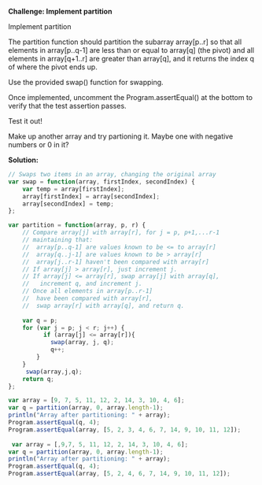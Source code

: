 **Challenge: Implement partition**

Implement partition

The partition function should partition the subarray array[p..r] so that all elements in array[p..q-1] are less than or equal to array[q] (the pivot) and all elements in array[q+1..r] are greater than array[q], and it returns the index q of where the pivot ends up.

Use the provided swap() function for swapping.

Once implemented, uncomment the Program.assertEqual() at the bottom to verify that the test assertion passes.

Test it out!

Make up another array and try partioning it. Maybe one with negative numbers or 0 in it?

**Solution:**
```javascript
// Swaps two items in an array, changing the original array
var swap = function(array, firstIndex, secondIndex) {
    var temp = array[firstIndex];
    array[firstIndex] = array[secondIndex];
    array[secondIndex] = temp;
};

var partition = function(array, p, r) {
    // Compare array[j] with array[r], for j = p, p+1,...r-1
    // maintaining that:
    //  array[p..q-1] are values known to be <= to array[r]
    //  array[q..j-1] are values known to be > array[r]
    //  array[j..r-1] haven't been compared with array[r]
    // If array[j] > array[r], just increment j.
    // If array[j] <= array[r], swap array[j] with array[q],
    //   increment q, and increment j. 
    // Once all elements in array[p..r-1]
    //  have been compared with array[r],
    //  swap array[r] with array[q], and return q.
    
    var q = p;
    for (var j = p; j < r; j++) {
          if (array[j] <= array[r]){
            swap(array, j, q);
            q++;
        }
    }
     swap(array,j,q);
    return q;
};

var array = [9, 7, 5, 11, 12, 2, 14, 3, 10, 4, 6];
var q = partition(array, 0, array.length-1);
println("Array after partitioning: " + array);
Program.assertEqual(q, 4);
Program.assertEqual(array, [5, 2, 3, 4, 6, 7, 14, 9, 10, 11, 12]);
 
 var array = [,9,7, 5, 11, 12, 2, 14, 3, 10, 4, 6];
var q = partition(array, 0, array.length-1);
println("Array after partitioning: " + array);
Program.assertEqual(q, 4);
Program.assertEqual(array, [5, 2, 4, 6, 7, 14, 9, 10, 11, 12]);
```
